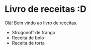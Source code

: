# Livro de receitas :D	

Olá! Bem vindo ao livro de receitas.

* Strogonoff de frango
* Receita de bolo
* Receita de torta
